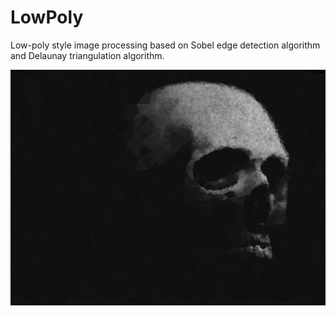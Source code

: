 # LowPoly
Low-poly style image processing based on Sobel edge detection algorithm and Delaunay triangulation algorithm.

![sample](https://raw.githubusercontent.com/008v/LowPoly/master/skull.png)
